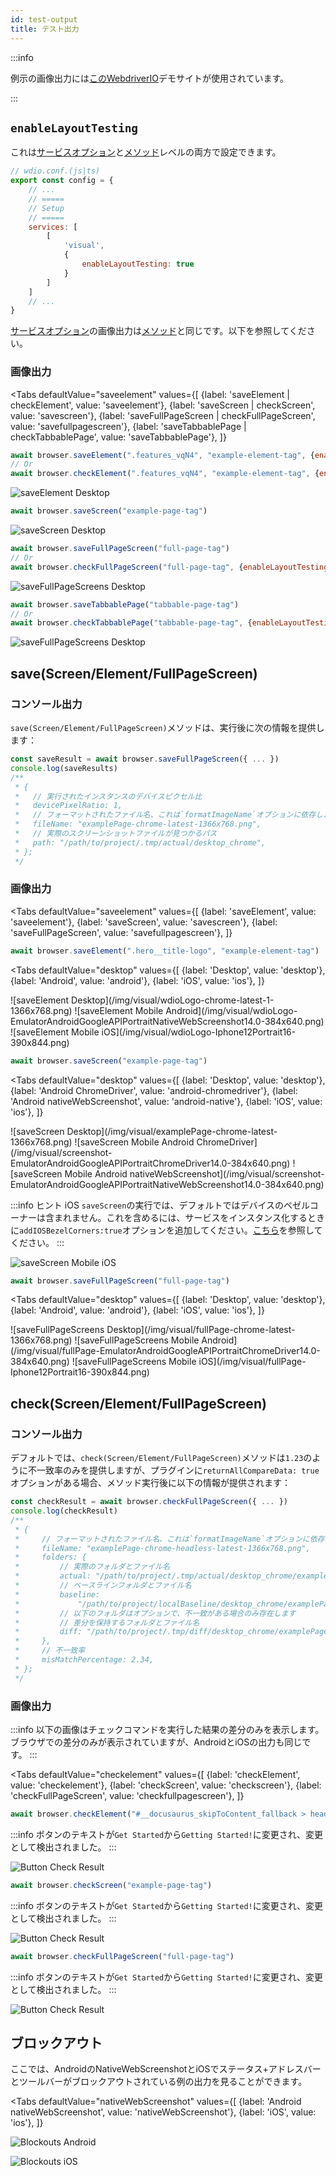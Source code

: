 ```yaml
---
id: test-output
title: テスト出力
---
```


:::info

例示の画像出力には[このWebdriverIO](https://guinea-pig.webdriver.io/image-compare.html)デモサイトが使用されています。

:::

## `enableLayoutTesting`

これは[サービスオプション](./service-options#enablelayouttesting)と[メソッド](./method-options)レベルの両方で設定できます。

```js
// wdio.conf.(js|ts)
export const config = {
    // ...
    // =====
    // Setup
    // =====
    services: [
        [
            'visual',
            {
                enableLayoutTesting: true
            }
        ]
    ]
    // ...
}
```

[サービスオプション](./service-options#enablelayouttesting)の画像出力は[メソッド](./method-options)と同じです。以下を参照してください。

### 画像出力

<Tabs
    defaultValue="saveelement"
    values={[
        {label: 'saveElement | checkElement', value: 'saveelement'},
        {label: 'saveScreen | checkScreen', value: 'savescreen'},
        {label: 'saveFullPageScreen | checkFullPageScreen', value: 'savefullpagescreen'},
        {label: 'saveTabbablePage | checkTabbablePage', value: 'saveTabbablePage'},
    ]}
>
<TabItem value="saveelement">

```js
await browser.saveElement(".features_vqN4", "example-element-tag", {enableLayoutTesting: true})
// Or
await browser.checkElement(".features_vqN4", "example-element-tag", {enableLayoutTesting: true})
```

![saveElement Desktop](/img/visual/layout-element-local-chrome-latest-1366x768.png)

</TabItem>

<TabItem value="savescreen">

```js
await browser.saveScreen("example-page-tag")
```

![saveScreen Desktop](/img/visual/layout-viewportScreenshot-chrome-latest-1366x768.png)

</TabItem>

<TabItem value="savefullpagescreen">

```js
await browser.saveFullPageScreen("full-page-tag")
// Or
await browser.checkFullPageScreen("full-page-tag", {enableLayoutTesting: true})
```

![saveFullPageScreens Desktop](/img/visual/layout-fullPage-chrome-latest-1366x768.png)

</TabItem>

<TabItem value="saveTabbablePage">

```js
await browser.saveTabbablePage("tabbable-page-tag")
// Or
await browser.checkTabbablePage("tabbable-page-tag", {enableLayoutTesting: true})
```

![saveFullPageScreens Desktop](/img/visual/layout-tabbable-chrome-latest-1366x768.png)

</TabItem>
</Tabs>


## save(Screen/Element/FullPageScreen)

### コンソール出力

`save(Screen/Element/FullPageScreen)`メソッドは、実行後に次の情報を提供します：

```js
const saveResult = await browser.saveFullPageScreen({ ... })
console.log(saveResults)
/**
 * {
 *   // 実行されたインスタンスのデバイスピクセル比
 *   devicePixelRatio: 1,
 *   // フォーマットされたファイル名、これは`formatImageName`オプションに依存します
 *   fileName: "examplePage-chrome-latest-1366x768.png",
 *   // 実際のスクリーンショットファイルが見つかるパス
 *   path: "/path/to/project/.tmp/actual/desktop_chrome",
 * };
 */
```

### 画像出力

<Tabs
    defaultValue="saveelement"
    values={[
        {label: 'saveElement', value: 'saveelement'},
        {label: 'saveScreen', value: 'savescreen'},
        {label: 'saveFullPageScreen', value: 'savefullpagescreen'},
    ]}
>
<TabItem value="saveelement">

```js
await browser.saveElement(".hero__title-logo", "example-element-tag")
```

<Tabs
    defaultValue="desktop"
    values={[
        {label: 'Desktop', value: 'desktop'},
        {label: 'Android', value: 'android'},
        {label: 'iOS', value: 'ios'},
    ]}
>
<TabItem value="desktop">
![saveElement Desktop](/img/visual/wdioLogo-chrome-latest-1-1366x768.png)
</TabItem>
<TabItem value="android">
![saveElement Mobile Android](/img/visual/wdioLogo-EmulatorAndroidGoogleAPIPortraitNativeWebScreenshot14.0-384x640.png)
</TabItem>
<TabItem value="ios">
![saveElement Mobile iOS](/img/visual/wdioLogo-Iphone12Portrait16-390x844.png)
</TabItem>
</Tabs>
</TabItem>

<TabItem value="savescreen">

```js
await browser.saveScreen("example-page-tag")
```

<Tabs
    defaultValue="desktop"
    values={[
        {label: 'Desktop', value: 'desktop'},
        {label: 'Android ChromeDriver', value: 'android-chromedriver'},
        {label: 'Android nativeWebScreenshot', value: 'android-native'},
        {label: 'iOS', value: 'ios'},
    ]}
>
<TabItem value="desktop">
![saveScreen Desktop](/img/visual/examplePage-chrome-latest-1366x768.png)
</TabItem>
<TabItem value="android-chromedriver">
![saveScreen Mobile Android ChromeDriver](/img/visual/screenshot-EmulatorAndroidGoogleAPIPortraitChromeDriver14.0-384x640.png)
</TabItem>
<TabItem value="android-native">
![saveScreen Mobile Android nativeWebScreenshot](/img/visual/screenshot-EmulatorAndroidGoogleAPIPortraitNativeWebScreenshot14.0-384x640.png)
</TabItem>
<TabItem value="ios">

:::info ヒント
iOS `saveScreen`の実行では、デフォルトではデバイスのベゼルコーナーは含まれません。これを含めるには、サービスをインスタンス化するときに`addIOSBezelCorners:true`オプションを追加してください。[こちら](./service-options#addiosbezelcorners)を参照してください。
:::

![saveScreen Mobile iOS](/img/visual/screenshot-Iphone12Portrait15-390x844.png)
</TabItem>
</Tabs>
</TabItem>

<TabItem value="savefullpagescreen">

```js
await browser.saveFullPageScreen("full-page-tag")
```

<Tabs
    defaultValue="desktop"
    values={[
        {label: 'Desktop', value: 'desktop'},
        {label: 'Android', value: 'android'},
        {label: 'iOS', value: 'ios'},
    ]}
>
<TabItem value="desktop">
![saveFullPageScreens Desktop](/img/visual/fullPage-chrome-latest-1366x768.png)
</TabItem>
<TabItem value="android">
![saveFullPageScreens Mobile Android](/img/visual/fullPage-EmulatorAndroidGoogleAPIPortraitChromeDriver14.0-384x640.png)
</TabItem>
<TabItem value="ios">
![saveFullPageScreens Mobile iOS](/img/visual/fullPage-Iphone12Portrait16-390x844.png)
</TabItem>
</Tabs>
</TabItem>
</Tabs>

## check(Screen/Element/FullPageScreen)

### コンソール出力

デフォルトでは、`check(Screen/Element/FullPageScreen)`メソッドは`1.23`のように不一致率のみを提供しますが、プラグインに`returnAllCompareData: true`オプションがある場合、メソッド実行後に以下の情報が提供されます：

```js
const checkResult = await browser.checkFullPageScreen({ ... })
console.log(checkResult)
/**
 * {
 *     // フォーマットされたファイル名、これは`formatImageName`オプションに依存します
 *     fileName: "examplePage-chrome-headless-latest-1366x768.png",
 *     folders: {
 *         // 実際のフォルダとファイル名
 *         actual: "/path/to/project/.tmp/actual/desktop_chrome/examplePage-chrome-headless-latest-1366x768.png",
 *         // ベースラインフォルダとファイル名
 *         baseline:
 *             "/path/to/project/localBaseline/desktop_chrome/examplePage-chrome-headless-latest-1366x768.png",
 *         // 以下のフォルダはオプションで、不一致がある場合のみ存在します
 *         // 差分を保持するフォルダとファイル名
 *         diff: "/path/to/project/.tmp/diff/desktop_chrome/examplePage-chrome-headless-latest-1366x768.png",
 *     },
 *     // 不一致率
 *     misMatchPercentage: 2.34,
 * };
 */
```

### 画像出力

:::info
以下の画像はチェックコマンドを実行した結果の差分のみを表示します。ブラウザでの差分のみが表示されていますが、AndroidとiOSの出力も同じです。
:::

<Tabs
    defaultValue="checkelement"
    values={[
        {label: 'checkElement', value: 'checkelement'},
        {label: 'checkScreen', value: 'checkscreen'},
        {label: 'checkFullPageScreen', value: 'checkfullpagescreen'},
    ]}
>
<TabItem value="checkelement">

```js
await browser.checkElement("#__docusaurus_skipToContent_fallback > header > div > div.buttons_pzbO > a:nth-child(1)", "example-element-tag")
```

:::info
ボタンのテキストが`Get Started`から`Getting Started!`に変更され、変更として検出されました。
:::

![Button Check Result](/img/visual/button-check.png)
</TabItem>

<TabItem value="checkscreen">

```js
await browser.checkScreen("example-page-tag")
```

:::info
ボタンのテキストが`Get Started`から`Getting Started!`に変更され、変更として検出されました。
:::

![Button Check Result](/img/visual/screen-check.png)

</TabItem>

<TabItem value="checkfullpagescreen">

```js
await browser.checkFullPageScreen("full-page-tag")
```

:::info
ボタンのテキストが`Get Started`から`Getting Started!`に変更され、変更として検出されました。
:::

![Button Check Result](/img/visual/fullpage-check.png)

</TabItem>

</Tabs>

## ブロックアウト

ここでは、AndroidのNativeWebScreenshotとiOSでステータス+アドレスバーとツールバーがブロックアウトされている例の出力を見ることができます。

<Tabs
    defaultValue="nativeWebScreenshot"
    values={[
        {label: 'Android nativeWebScreenshot', value: 'nativeWebScreenshot'},
        {label: 'iOS', value: 'ios'},
    ]}
>
<TabItem value="nativeWebScreenshot">

![Blockouts Android](/img/visual/android.blockouts.png)

</TabItem>

<TabItem value="ios">

![Blockouts iOS](/img/visual/ios.blockouts.png)

</TabItem>

</Tabs>